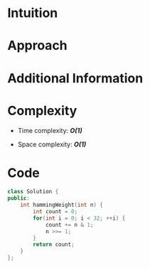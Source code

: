 # Intuition

# Approach

# Additional Information

# Complexity
- Time complexity: ***O(1)***
<!-- Add your time complexity here, e.g. $$O(n)$$ -->

- Space complexity: ***O(1)***
<!-- Add your space complexity here, e.g. $$O(n)$$ -->

# Code
```cpp
class Solution {
public:
    int hammingWeight(int n) {
        int count = 0;
        for(int i = 0; i < 32; ++i) {
            count += n & 1;
            n >>= 1;
        }
        return count;
    }
};
```
